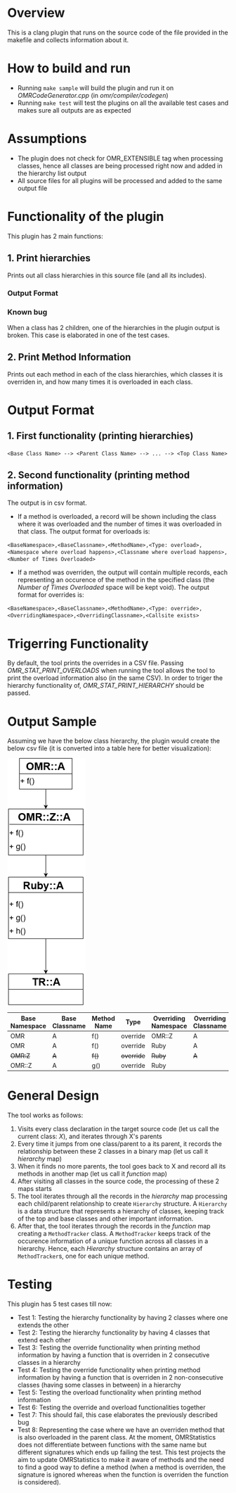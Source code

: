 # Overview
This is a clang plugin that runs on the source code of the file provided in the makefile and collects information about it.

# How to build and run
* Running `make sample` will build the plugin and run it on _OMRCodeGenerator.cpp_ (in _omr/compiler/codegen_)
* Running `make test` will test the plugins on all the available test cases and makes sure all outputs are as expected

# Assumptions
* The plugin does not check for OMR_EXTENSIBLE tag when processing classes, hence all classes are being processed right now and added in the hierarchy list output
* All source files for all plugins will be processed and added to the same output file

# Functionality of the plugin
This plugin has 2 main functions:
## 1. Print hierarchies
Prints out all class hierarchies in this source file (and all its includes).
### Output Format

### Known bug
When a class has 2 children, one of the hierarchies in the plugin output is broken. This case is elaborated in one of the test cases.

## 2. Print Method Information
Prints out each method in each of the class hierarchies, which classes it is overriden in, and how many times it is overloaded in each class.

# Output Format
## 1. First functionality (printing hierarchies)
`<Base Class Name> --> <Parent Class Name> --> ... --> <Top Class Name>`

## 2. Second functionality (printing method information)
The output is in csv format. 

* If a method is overloaded, a record will be shown including the class where it was overloaded and the number of times it was overloaded in that class. The output format for overloads is:
```
<BaseNamespace>,<BaseClassname>,<MethodName>,<Type: overload>,<Namespace where overload happens>,<Classname where overload happens>,<Number of Times Overloaded>
```

* If a method was overriden, the output will contain multiple records, each representing an occurence of the method in the specified class (the _Number of Times Overloaded_ space will be kept void). The output format for overrides is:
```
<BaseNamespace>,<BaseClassname>,<MethodName>,<Type: override>,<OverridingNamespace>,<OverridingClassname>,<Callsite exists>
```
# Trigerring Functionality
By default, the tool prints the overrides in a CSV file. Passing _OMR_STAT_PRINT_OVERLOADS_ when running the tool allows the tool to print the overload information also (in the same CSV). In order to triger the hierarchy functionality of, _OMR_STAT_PRINT_HIERARCHY_ should be passed.

# Output Sample
Assuming we have the below class hierarchy, the plugin would create the below csv file (it is converted into a table here for better visualization):

![Class Hierarchy](https://github.com/samasri/omr/blob/master/tools/compiler/OMRStatistics/doc/resources/ExampleUML.png)

| Base Namespace| Base Classname | Method Name | Type | Overriding Namespace | Overriding Classname | Callsite exists |
| --- | --- | --- | --- | --- | --- | --- |
| OMR | A | f() | override | OMR::Z | A | 1 |
| OMR | A | f() | override | Ruby | A | 1 |
| ~~OMR:Z~~ | ~~A~~ | ~~f()~~ | ~~override~~ | ~~Ruby~~ | ~~A~~ | ~~1~~ |
| OMR::Z | A | g() | override | Ruby |

# General Design
The tool works as follows:
1. Visits every class declaration in the target source code (let us call the current class: _X_), and iterates through X's parents
2. Every time it jumps from one class/parent to a its parent, it records the relationship between these 2 classes in a binary map (let us call it _hierarchy_ map)
3. When it finds no more parents, the tool goes back to X and record all its methods in another map (let us call it _function_ map)
4. After visiting all classes in the source code, the processing of these 2 maps starts
5. The tool iterates through all the records in the _hierarchy_ map processing each child/parent relationship to create `Hierarchy` structure. A `Hierarchy` is a data structure that represents a hierarchy of classes, keeping track of the top and base classes and other important information.
6. After that, the tool iterates through the records in the _function_ map creating a `MethodTracker` class. A `MethodTracker` keeps track of the occurence information of a unique function across all classes in a hierarchy. Hence, each _Hierarchy_ structure contains an array of `MethodTracker`s, one for each unique method.

# Testing
This plugin has 5 test cases till now:
* Test 1: Testing the hierarchy functionality by having 2 classes where one extends the other
* Test 2: Testing the hierarchy functionality by having 4 classes that extend each other
* Test 3: Testing the override functionality when printing method information by having a function that is overriden in 2 consecutive classes in a hierarchy
* Test 4: Testing the override functionality when printing method information by having a function that is overriden in 2 non-consecutive classes (having some classes in between) in a hierarchy
* Test 5: Testing the overload functionality when printing method information
* Test 6: Testing the override and overload functionalities together
* Test 7: This should fail, this case elaborates the previously described bug
* Test 8: Representing the case where we have an overriden method that is also overloaded in the parent class. At the moment, OMRStatistics does not differentiate between functions with the same name but different signatures which ends up failing the test. This test projects the aim to update OMRStatistics to make it aware of methods and the need to find a good way to define a method (when a method is overriden, the signature is ignored whereas when the function is overriden the function is considered).
